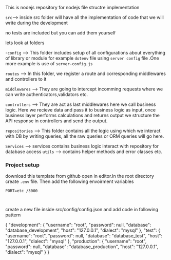 This is nodejs repository for nodejs file structre implementation


`src`--> inside src folder will have all the implementation of code that we will write during 
the development

no tests are included but you can add them yourself 

lets look at folders 

-`config` --> This folder includes setup of all configurations about everything of library or module
for example `dotenv` file using `server config` file .One more example is use of `server-config.js`

`routes` --> In this folder, we register a route and corresponding middlewares and controllers to it

`middlewares` --> They are going to intercept incomming requests where we can write authenticators,validators etc.

`controllers` --> They are act as last middlewares here we call business logic. Here we recieve data and pass it to business logic as input, once business layer performs calculations and returns output we structure the API response in controllers and send the output.

`repositories` --> This folder contains all the logic using which we interact with DB by writing queries, all the raw queries or ORM queries will go here.

`Services` --> services contains business logic interact with repository for database access
`utils` --> contains helper methods and error classes etc.


### Project setup

download this template from github open in editor.In the root directory create `.env` file.
Then add the following envoirment variables
```
PORT=etc /3000



```

create a new file inside src/config/config.json and add code in following pattern


{
  "development": {
    "username": "root",
    "password": null,
    "database": "database_development",
    "host": "127.0.0.1",
    "dialect": "mysql"
  },
  "test": {
    "username": "root",
    "password": null,
    "database": "database_test",
    "host": "127.0.0.1",
    "dialect": "mysql"
  },
  "production": {
    "username": "root",
    "password": null,
    "database": "database_production",
    "host": "127.0.0.1",
    "dialect": "mysql"
  }
}

